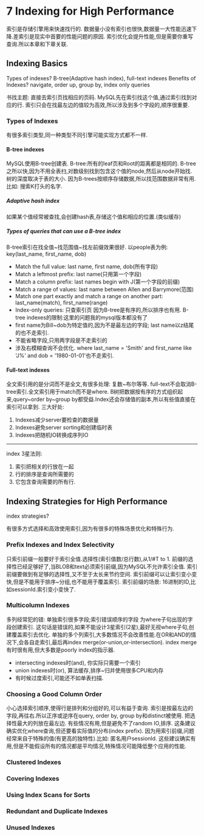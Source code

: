 # 7 Indexing for High Performance
索引是存储引擎用来快速找行的.
数据量小没有索引也很快,数据量一大性能迅速下降.差索引是现实中首要的性能问题的原因.
索引优化会提升性能,但是需要你重写查询.所以本章和下章关联.

## Indexing Basics
Types of indexes? B-tree(Adaptive hash index), full-text indexes
Benefits of Indexes? navigate, order up, group by, index only queries

书找主题: 直接去索引页找相应的页码.
MySQL先在索引找这个值,通过索引找到对应的行.
索引只会在找最左边的值较为高效,所以涉及到多个字段的,顺序很重要.

### Types of Indexes
有很多索引类型,同一种类型不同引擎可能实现方式都不一样.
#### B-tree indexes
MySQL使用B-tree创建表.
B-tree:所有的leaf页和Root的距离都是相同的.
B-tree之所以快,因为不用全表扫,对数级别找到包含这个值的node,然后从node开始找.
树的深度取决于表的大小.
因为B-trees按顺序存储数据,所以找范围数据非常有用.比如: 搜索K打头的名字.

##### Adaptive hash index
如果某个值经常被查找,会创建hash表,存储这个值和相应的位置.(类似缓存)

##### Types of queries that can use a B-tree index
B-tree索引在找全值~找范围值~找左前缀效果很好.
以people表为例: key(last_name, first_name, dob)
- Match the full value: last name, first name, dob(所有字段)
- Match a leftmost prefix: last name(只用第一个字段)
- Match a column prefix: last names begin with J(第一个字段的前缀)
- Match a range of values: last name between Allen and Barrymore(范围)
- Match one part exactly and match a range on another part: last_name(match), first_name(range)
- Index-only queries: 只查索引页
因为B-tree是有序的,所以排序也有用.
B-tree indexes的限制:这里的问题我的mysql版本都没有了
- first name为Bill~dob为特定值的,因为不是最左边的字段; last name以z结尾的也不走索引.
- 不能省略字段,只用两字段是不走索引的
- 涉及右模糊查询不会优化. where last_name = 'Smith' and first_name like 'J%' and dob = '1980-01-01'也不走索引.

#### Full-text indexes
全文索引用的是分词而不是全文,有很多处理: 复数~布尔等等.
full-text不会取消B-tree索引.全文索引用于match而不是where.
B树把数据按有序的方式组织起来,query~order by~group by都受益.Index还会存储值的副本,所以有些值直接在索引可以拿到.
三大好处:
1. Indexes减少server要检查的数据量
2. Indexes避免server sorting和创建临时表
3. Indexes把随机IO转换成序列IO
----
index 3星法则:
1. 索引把相关的行放在一起
2. 行的排序是查询所需要的
3. 它包含查询需要的所有行.

## Indexing Strategies for High Performance
index strategies?

有很多方式选择和高效使用索引,因为有很多的特殊场景优化和特殊行为.

### Prefix Indexes and Index Selectivity
只索引前缀一般要好于索引全值.选择性(索引值数/总行数),从1/#T to 1.
前缀的选择性已经足够好了,当BLOB和text必须索引前缀,因为MySQL不允许索引全值.
索引前缀要做到有足够的选择性,又不至于太长来节约空间.
索引前缀可以让索引变小变快,但是不能用于排序~分组,也不能用于覆盖索引.
索引前缀的场景: 16进制的ID,比如sessionId.索引变小变快了.

### Multicolumn Indexes
多列经常犯的错: 单独索引很多字段;索引错误顺序的字段
为where子句出现的字段创建索引. 这句话是错误的,如果不能设计3星索引(2星),最好无视where子句,创建覆盖索引去优化.
单独的多个列索引,大多数情况不会改善性能.在OR和AND的情况下,会各自走索引,最后再index merge(or-union,or-intersection).
index merge有时很有用,但大多数是poorly index的指示器.
- intersecting indexes时(and), 你实际只需要一个索引
- union indexes时(or), 算法缓存,排序~归并使用很多CPU和内存
- 有时候过度索引,可能还不如单表扫描.

### Choosing a Good Column Order
小心选择索引顺序,使得行是排列和分组好的,可以有益于查询.
索引是按最左边的字段,再往右.所以正序或逆序在query, order by, group by和distinct被使用.
把选择性最大的列放在最左边. 有些情况有用,但是避免不了random IO,排序.
这条建议确实优化where查询,但还要看实际值的分布(index prefix).
因为用索引前缀,问题经常来自于特殊的值(有更高的独特性).比如: 匿名用户sessionId.
这些建议确实有用,但是不能假设所有的情况都是平均情况,特殊情况可能降低整个应用的性能.

### Clustered Indexes

### Covering Indexes

### Using Index Scans for Sorts

### Redundant and Duplicate Indexes

### Unused Indexes
